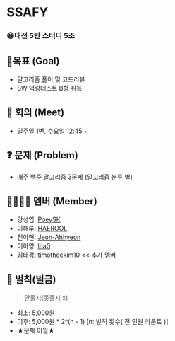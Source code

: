 # SSAFY
### 😁대전 5반 스터디 5조


## 🚩목표 (Goal)
- 알고리즘 풀이 및 코드리뷰
- SW 역량테스트 B형 취득


## 💬 회의 (Meet)
- 일주일 1번, 수요일 12:45 ~


## ❓ 문제 (Problem)
- 매주 백준 알고리즘 3문제 (알고리즘 분류 별)


## 👨‍👩‍👧‍👦 멤버 (Member)
- 강성엽: [PoeySK](https://github.com/PoeySK)
- 이해루: [HAEROOL](https://github.com/HAEROOL)
- 전아현: [Jeon-Ahhyeon](https://github.com/Jeon-Ahhyeon)
- 이하영: [lha0](https://github.com/lha0)
- 김태경: [timotheekim10](https://github.com/timotheekim10)  << 추가 멤버

## 💸 벌칙(벌금)
> 안풀시(못풀시 x)
- 최초: 5,000원
- 이후: 5,000원 * 2^(n - 1) [n: 벌칙 횟수( 전 인원 카운트 )]
- ★문제 이월★
